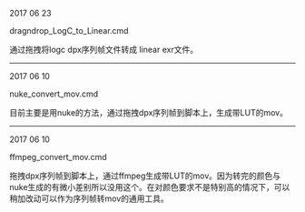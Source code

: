 
2017 06 23

dragndrop_LogC_to_Linear.cmd

通过拖拽将logc dpx序列帧文件转成 linear exr文件。


----
2017 06 10

nuke_convert_mov.cmd

目前主要是用nuke的方法，通过拖拽dpx序列帧到脚本上，生成带LUT的mov。

----
2017 06 10

ffmpeg_convert_mov.cmd

拖拽dpx序列帧到脚本上，通过ffmpeg生成带LUT的mov。因为转完的颜色与nuke生成的有微小差别所以没用这个。在对颜色要求不是特别高的情况下，可以稍加改动可以作为序列帧转mov的通用工具。
